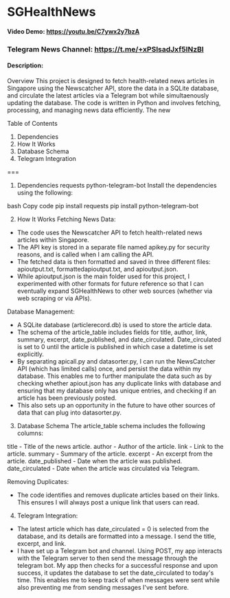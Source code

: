 # SGHealthNews
#### Video Demo:  <https://youtu.be/C7ywx2y7bzA>
### Telegram News Channel: <https://t.me/+xPSlsadJxf5lNzBl>
#### Description:

Overview
This project is designed to fetch health-related news articles in Singapore using the Newscatcher API, store the data in a SQLite database, and circulate the latest articles via a Telegram bot while simultaenously updating the database. The code is written in Python and involves fetching, processing, and managing news data efficiently. The new

Table of Contents
1. Dependencies
2. How It Works
3. Database Schema
4. Telegram Integration

===
1. Dependencies
requests
python-telegram-bot
Install the dependencies using the following:

bash
Copy code
pip install requests
pip install python-telegram-bot

2. How It Works
Fetching News Data:

- The code uses the Newscatcher API to fetch health-related news articles within Singapore.
- The API key is stored in a separate file named apikey.py for security reasons, and is called when I am calling the API.
- The fetched data is then formatted and saved in three different files: apioutput.txt, formattedapioutput.txt, and apioutput.json.
- While apioutput.json is the main folder used for this project, I experimented with other formats for future reference so that I can eventually expand SGHealthNews to other web sources (whether via web scraping or via APIs).

Database Management:
- A SQLite database (articlerecord.db) is used to store the article data.
- The schema of the article_table includes fields for title, author, link, summary, excerpt, date_published, and date_circulated. Date_circulated is set to 0 until the article is published in which case a datetime is set explicitly.
- By separating apicall.py and datasorter.py, I can run the NewsCatcher API (which has limited calls) once, and persist the data within my database. This enables me to further manipulate the data such as by checking whether apiout.json has any duplicate links with database and ensuring that my database only has unique entries, and checking if an article has been previously posted.
- This also sets up an opportunity in the future to have other sources of data that can plug into datasorter.py.


3. Database Schema
The article_table schema includes the following columns:

title - Title of the news article.
author - Author of the article.
link - Link to the article.
summary - Summary of the article.
excerpt - An excerpt from the article.
date_published - Date when the article was published.
date_circulated - Date when the article was circulated via Telegram.

Removing Duplicates:
- The code identifies and removes duplicate articles based on their links. This ensures I will always post a unique link that users can read.

4. Telegram Integration:
- The latest article which has date_circulated = 0 is selected from the database, and its details are formatted into a message. I send the title, excerpt, and link.
- I have set up a Telegram bot and channel. Using POST, my app interacts with the Telegram server to then send the message through the telegram bot. My app then checks for a successful response and upon success, it updates the database to set the date_circulated to today's time. This enables me to keep track of when messages were sent while also preventing me from sending messages I've sent before.


